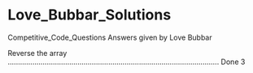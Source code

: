 # Love_Bubbar_Solutions
Competitive_Code_Questions Answers given by Love Bubbar



Reverse the array .......................................................................................................         Done 3
